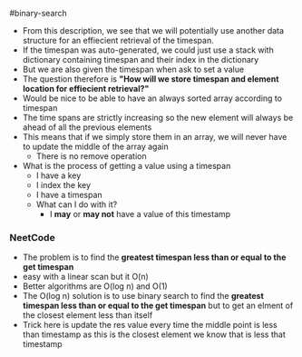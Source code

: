 #binary-search 
- From this description, we see that we will potentially use another data structure for an effiecient retrieval of the timespan.
- If the timespan was auto-generated, we could just use a stack with dictionary containing timespan and their index in the dictionary
- But we are also given the timespan when ask to set a value
- The question therefore is **"How will we store timespan and element location for effiecient retrieval?"**
- Would be nice to be able to have an always sorted array according to timespan
- The time spans are strictly increasing so the new element will always be ahead of all the previous elements
- This means that if we simply store them in an array, we will never have to update the middle of the array again
	- There is no remove operation
- What is the process of getting a value using a timespan
	- I have a key
	- I index the key
	- I have a timespan
	- What can I do with it?
		- I **may** or **may not** have a value of this timestamp

### NeetCode
- The problem is to find the **greatest timespan less than or equal to the get timespan**
- easy with a linear scan but it O(n)
- Better algorithms are O(log n) and O(1)
- The O(log n) solution is to use binary search to find the **greatest timespan less than or equal to the get timespan** but to get an elment of the closest element less than itself
- Trick here is update the res value every time the middle point is less than timestamp as this is the closest element we know that is less that timestamp